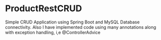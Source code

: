 # ProductRestCRUD
Simple CRUD Application using Spring Boot and MySQL Database connectivity. Also I have implemented code using many annotations along with exception handling, i,e @ControllerAdvice
